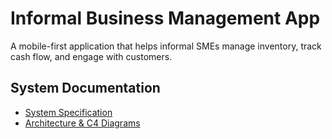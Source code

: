 # Informal Business Management App
A mobile-first application that helps informal SMEs manage inventory, track cash flow, and engage with customers.

## System Documentation
- [System Specification](SPECIFICATION.md)
- [Architecture & C4 Diagrams](ARCHITECTURE.md)

